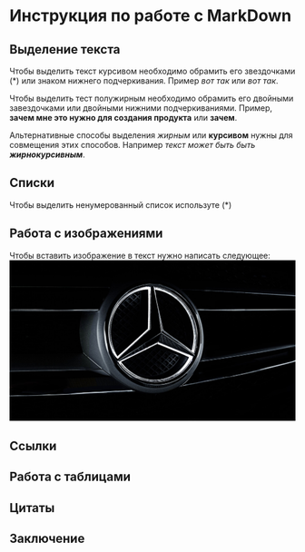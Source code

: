 # Инструкция по работе с MarkDown

## Выделение текста

Чтобы выделить текст курсивом необходимо обрамить его звездочками (*) или знаком нижнего подчеркивания. Пример *вот так* или _вот так_.

Чтобы выделить тест полужирным необходимо обрамить его двойными завездочками или двойными нижними подчеркиваниями. Пример, **зачем мне это нужно для создания продукта** или __зачем__.

Альтернативные способы выделения _жирным_ или __курсивом__ нужны для совмещения этих способов. Например _текст может быть быть **жирнокурсивным**_.

## Списки
Чтобы выделить ненумерованный список используте (*) 
## Работа с изображениями

Чтобы вставить изображение в текст нужно написать следующее: ![я готов ехеть, твой](mers.jpg)

## Ссылки

## Работа с таблицами

## Цитаты

## Заключение
